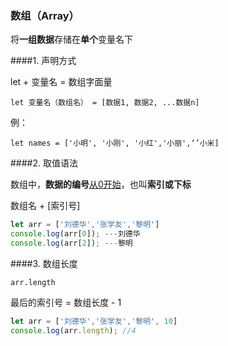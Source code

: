 ### 数组（Array）

将**一组数据**存储在**单个**变量名下

####1. 声明方式

let + 变量名 = 数组字面量

`let 变量名（数组名） = [数据1, 数据2, ...数据n]`

例：

`let names = ['小明', '小刚', '小红','小丽',‘’小米]`

####2. 取值语法

数组中，**数据的编号**<u>从0开始</u>，也叫**索引或下标**

数组名 + [索引号] 

```javascript
let arr = ['刘德华','张学友','黎明']
console.log(arr[0]); ---刘德华
console.log(arr[2]); ---黎明
```

####3. 数组长度

`arr.length`

最后的索引号 = 数组长度 - 1

```javascript
let arr = ['刘德华','张学友','黎明', 10]
console.log(arr.length); //4
```

